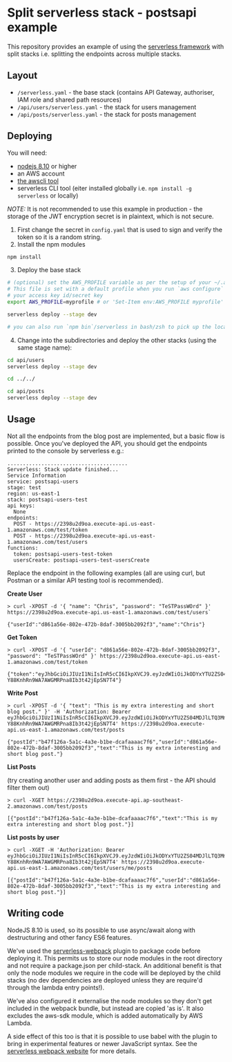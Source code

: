 # Split serverless stack - postsapi example

This repository provides an example of using the [serverless framework](https://serverless.com) with split stacks
i.e. splitting the endpoints across multiple stacks.

## Layout

 - `/serverless.yaml` - the base stack (contains API Gateway, authoriser, IAM role and shared path resources)
 - `/api/users/serverless.yaml` - the stack for users management
 - `/api/posts/serverless.yaml` - the stack for posts management

## Deploying

You will need:
 - [nodejs 8.10](https://nodejs.org) or higher
 - an AWS account
 - [the awscli tool](https://aws.amazon.com/cli/)
 - serverless CLI tool (eiter installed globally i.e. `npm install -g serverless` or locally)

_NOTE:_ It is not recommended to use this example in production - the storage of the JWT encryption secret is
in plaintext, which is not secure.

1. First change the secret in `config.yaml` that is used to sign and verify the token so it is a random string.
2. Install the npm modules

```bash
npm install
```

3. Deploy the base stack

```bash
# (optional) set the AWS_PROFILE variable as per the setup of your ~/.aws/credentials file. 
# This file is set with a default profile when you run `aws configure` and specify 
# your access key id/secret key
export AWS_PROFILE=myprofile # or 'Set-Item env:AWS_PROFILE myprofile' in Powershell

serverless deploy --stage dev

# you can also run `npm bin`/serverless in bash/zsh to pick up the locally installed copy
```

4. Change into the subdirectories and deploy the other stacks (using the same
   stage name):

```bash
cd api/users
serverless deploy --stage dev

cd ../../

cd api/posts
serverless deploy --stage dev
```

## Usage

Not all the endpoints from the blog post are implemented, but a basic flow is possible. Once you've deployed the
API, you should get the endpoints printed to the console by serverless e.g.:

```
.......................................
Serverless: Stack update finished...
Service Information
service: postsapi-users
stage: test
region: us-east-1
stack: postsapi-users-test
api keys:
  None
endpoints:
  POST - https://2398u2d9oa.execute-api.us-east-1.amazonaws.com/test/token
  POST - https://2398u2d9oa.execute-api.us-east-1.amazonaws.com/test/users
functions:
  token: postsapi-users-test-token
  usersCreate: postsapi-users-test-usersCreate
```

Replace the endpoint in the following examples (all are using curl, but Postman or a similar API testing tool is recommended).

__Create User__

```
> curl -XPOST -d '{ "name": "Chris", "password": "TeSTPassWOrd" }' https://2398u2d9oa.execute-api.us-east-1.amazonaws.com/test/users`

{"userId":"d861a56e-802e-472b-8daf-3005bb2092f3","name":"Chris"}
```

__Get Token__

```
> curl -XPOST -d '{ "userId": "d861a56e-802e-472b-8daf-3005bb2092f3", "password": "TeSTPassWOrd" }' https://2398u2d9oa.execute-api.us-east-1.amazonaws.com/test/token

{"token":"eyJhbGciOiJIUzI1NiIsInR5cCI6IkpXVCJ9.eyJzdWIiOiJkODYxYTU2ZS04MDJlLTQ3MmItOGRhZi0zMDA1YmIyMDkyZjMiLCJpYXQiOjE1MzYyMTg3ODAsImV4cCI6MTUzNjgyMzU4MH0.j7exIrL-Y88KnhRn9WA7AWGMRPna8Ib3t42jEpSN7T4"}
```

__Write Post__

```
> curl -XPOST -d '{ "text": "This is my extra interesting and short blog post." }' -H 'Authorization: Bearer eyJhbGciOiJIUzI1NiIsInR5cCI6IkpXVCJ9.eyJzdWIiOiJkODYxYTU2ZS04MDJlLTQ3MmItOGRhZi0zMDA1YmIyMDkyZjMiLCJpYXQiOjE1MzYyMTg3ODAsImV4cCI6MTUzNjgyMzU4MH0.j7exIrL-Y88KnhRn9WA7AWGMRPna8Ib3t42jEpSN7T4' https://2398u2d9oa.execute-api.us-east-1.amazonaws.com/test/posts

{"postId":"b47f126a-5a1c-4a3e-b1be-dcafaaaac7f6","userId":"d861a56e-802e-472b-8daf-3005bb2092f3","text":"This is my extra interesting and short blog post."}
```

__List Posts__

(try creating another user and adding posts as them first - the API should
filter them out)

```
> curl -XGET https://2398u2d9oa.execute-api.ap-southeast-2.amazonaws.com/test/posts

[{"postId":"b47f126a-5a1c-4a3e-b1be-dcafaaaac7f6","text":"This is my extra interesting and short blog post."}]
```

__List posts by user__

```
> curl -XGET -H 'Authorization: Bearer eyJhbGciOiJIUzI1NiIsInR5cCI6IkpXVCJ9.eyJzdWIiOiJkODYxYTU2ZS04MDJlLTQ3MmItOGRhZi0zMDA1YmIyMDkyZjMiLCJpYXQiOjE1MzYyMTg3ODAsImV4cCI6MTUzNjgyMzU4MH0.j7exIrL-Y88KnhRn9WA7AWGMRPna8Ib3t42jEpSN7T4' https://2398u2d9oa.execute-api.us-east-1.amazonaws.com/test/users/me/posts

[{"postId":"b47f126a-5a1c-4a3e-b1be-dcafaaaac7f6","userId":"d861a56e-802e-472b-8daf-3005bb2092f3","text":"This is my extra interesting and short blog post."}]
```

## Writing code

NodeJS 8.10 is used, so its possible to use async/await along with destructuring and other fancy ES6 features. 

We've used the [serverless-webpack](https://github.com/serverless-heaven/serverless-webpack) plugin to package code 
before deploying it. This permits us to store our node modules in the root directory and not require a package.json
per child-stack. An additional benefit is that only the node modules we require in the code will 
be deployed by the child stacks (no dev dependencies are deployed unless they are require'd through the lambda
entry points!).

We've also configured it externalise the node modules so they don't get
included in the webpack bundle, but instead are copied 'as is'. It also
excludes the aws-sdk module, which is added automatically by AWS Lambda.

A side effect of this too is that it is possible to use babel with the plugin to bring in experimental features
or newer JavaScript syntax. See the [serverless webpack website](https://github.com/serverless-heaven/serverless-webpack)
for more details.

